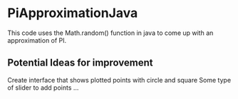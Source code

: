 # PiApproximationJava

This code uses the Math.random() function in java to come up with an approximation of PI.

## Potential Ideas for improvement

Create interface that shows plotted points with circle and square
Some type of slider to add points
...
